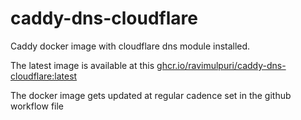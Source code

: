 # caddy-dns-cloudflare
Caddy docker image with cloudflare dns module installed.

The latest image is available at this [ghcr.io/ravimulpuri/caddy-dns-cloudflare:latest](ghcr.io/ravimulpuri/caddy-dns-cloudflare:latest)

The docker image gets updated at regular cadence set in the github workflow file
